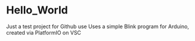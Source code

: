 # Hello_World
Just a test project for Github use
Uses a simple Blink program for Arduino, created via PlatformIO on VSC
